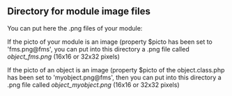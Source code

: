 
Directory for module image files
--------------------------------

You can put here the .png files of your module:


If the picto of your module is an image (property $picto has been set to 'fms.png@fms', you can put into this
directory a .png file called *object_fms.png* (16x16 or 32x32 pixels)


If the picto of an object is an image (property $picto of the object.class.php has been set to 'myobject.png@fms', then you can put into this
directory a .png file called *object_myobject.png* (16x16 or 32x32 pixels)

